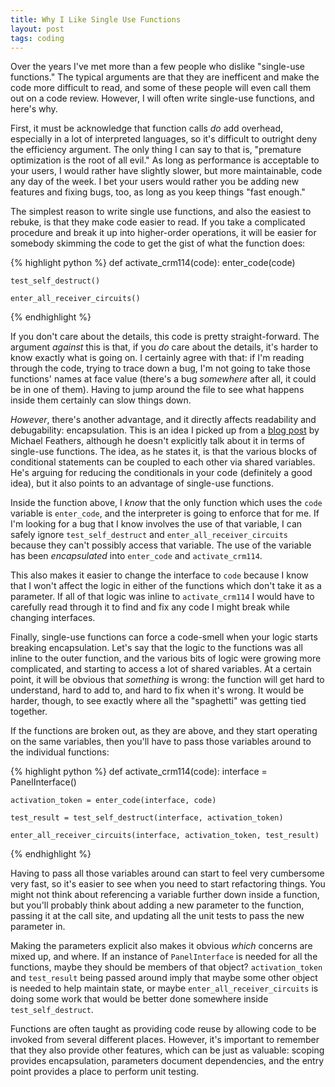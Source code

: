 ```yaml
---
title: Why I Like Single Use Functions
layout: post
tags: coding
---
```


Over the years I've met more than a few people who dislike "single-use
functions." The typical arguments are that they are inefficent and
make the code more difficult to read, and some of these people will
even call them out on a code review. However, I will often write
single-use functions, and here's why.

First, it must be acknowledge that function calls *do* add overhead,
especially in a lot of interpreted languages, so it's difficult to
outright deny the efficiency argument. The only thing I can say to
that is, "premature optimization is the root of all evil." As long as
performance is acceptable to your users, I would rather have slightly
slower, but more maintainable, code any day of the week. I bet your
users would rather you be adding new features and fixing bugs, too, as
long as you keep things "fast enough."

The simplest reason to write single use functions, and also the
easiest to rebuke, is that they make code easier to read. If you take
a complicated procedure and break it up into higher-order operations,
it will be easier for somebody skimming the code to get the gist of
what the function does:

{% highlight python %}
def activate_crm114(code):
    enter_code(code)

    test_self_destruct()

    enter_all_receiver_circuits()
{% endhighlight %}

If you don't care about the details, this code is pretty
straight-forward. The argument *against* this is that, if you *do*
care about the details, it's harder to know exactly what is going
on. I certainly agree with that: if I'm reading through the code,
trying to trace down a bug, I'm not going to take those functions'
names at face value (there's a bug *somewhere* after all, it could be
in one of them). Having to jump around the file to see what happens
inside them certainly can slow things down.

*However*, there's another advantage, and it directly affects
readability and debugability: encapsulation. This is an idea I picked
up from a
[blog post](http://michaelfeathers.typepad.com/michael_feathers_blog/2013/11/unconditional-programming.html)
by Michael Feathers, although he doesn't explicitly talk about it in
terms of single-use functions. The idea, as he states it, is that the
various blocks of conditional statements can be coupled to each other
via shared variables. He's arguing for reducing the conditionals in
your code (definitely a good idea), but it also points to an advantage
of single-use functions.

Inside the function above, I *know* that the only function which uses
the `code` variable is `enter_code`, and the interpreter is going to
enforce that for me. If I'm looking for a bug that I know involves the
use of that variable, I can safely ignore `test_self_destruct` and
`enter_all_receiver_circuits` because they can't possibly access that
variable. The use of the variable has been *encapsulated* into
`enter_code` and `activate_crm114`.

This also makes it easier to change the interface to `code` because I
know that I won't affect the logic in either of the functions which
don't take it as a parameter. If all of that logic was inline to
`activate_crm114` I would have to carefully read through it to find
and fix any code I might break while changing interfaces.

Finally, single-use functions can force a code-smell when your logic
starts breaking encapsulation. Let's say that the logic to the
functions was all inline to the outer function, and the various bits
of logic were growing more complicated, and starting to access a lot
of shared variables. At a certain point, it will be obvious that
*something* is wrong: the function will get hard to understand, hard
to add to, and hard to fix when it's wrong. It would be harder,
though, to see exactly where all the "spaghetti" was getting tied
together.

If the functions are broken out, as they are above, and they start
operating on the same variables, then you'll have to pass those
variables around to the individual functions:

{% highlight python %}
def activate_crm114(code):
    interface = PanelInterface()

    activation_token = enter_code(interface, code)

    test_result = test_self_destruct(interface, activation_token)

    enter_all_receiver_circuits(interface, activation_token, test_result)
{% endhighlight %}

Having to pass all those variables around can start to feel very
cumbersome very fast, so it's easier to see when you need to start
refactoring things. You might not think about referencing a variable
further down inside a function, but you'll probably think about adding
a new parameter to the function, passing it at the call site, and
updating all the unit tests to pass the new parameter in.

Making the parameters explicit also makes it obvious *which* concerns
are mixed up, and where. If an instance of `PanelInterface` is needed
for all the functions, maybe they should be members of that object?
`activation_token` and `test_result` being passed around imply that
maybe some other object is needed to help maintain state, or maybe
`enter_all_receiver_circuits` is doing some work that would be better
done somewhere inside `test_self_destruct`.

Functions are often taught as providing code reuse by allowing code to
be invoked from several different places. However, it's important to
remember that they also provide other features, which can be just as
valuable: scoping provides encapsulation, parameters document
dependencies, and the entry point provides a place to perform unit
testing.
